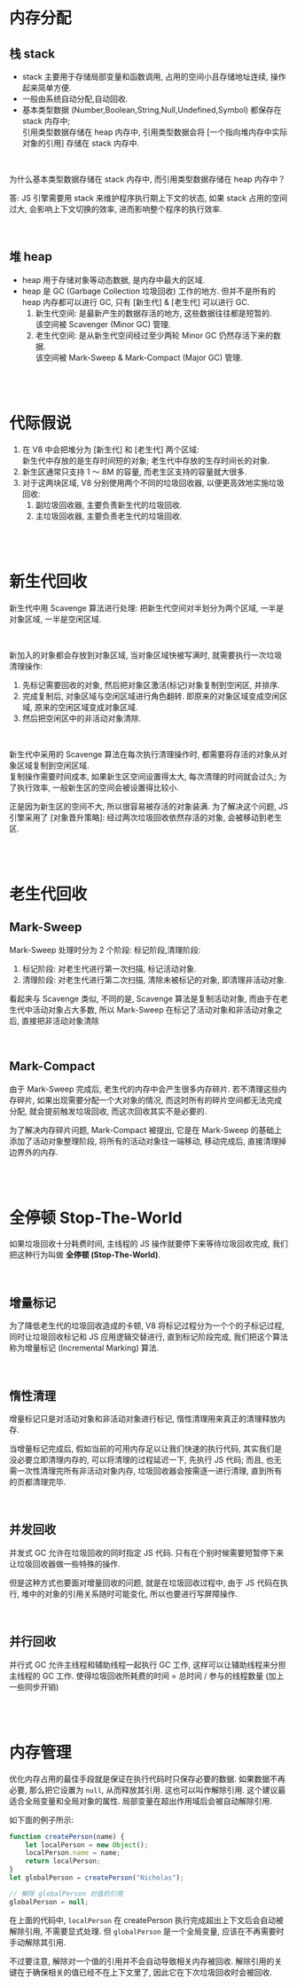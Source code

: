 # 内存分配

## 栈 stack

-   stack 主要用于存储局部变量和函数调用, 占用的空间小且存储地址连续, 操作起来简单方便.
-   一般由系统自动分配,自动回收.
-   基本类型数据 (Number,Boolean,String,Null,Undefined,Symbol) 都保存在 stack 内存中; <br>
    引用类型数据存储在 heap 内存中, 引用类型数据会将 [一个指向堆内存中实际对象的引用] 存储在 stack 内存中.

<br>

为什么基本类型数据存储在 stack 内存中, 而引用类型数据存储在 heap 内存中？

答: JS 引擎需要用 stack 来维护程序执行期上下文的状态, 如果 stack 占用的空间过大, 会影响上下文切换的效率, 进而影响整个程序的执行效率.

<br>

## 堆 heap

-   heap 用于存储对象等动态数据, 是内存中最大的区域.
-   heap 是 GC (Garbage Collection 垃圾回收) 工作的地方. 但并不是所有的 heap 内存都可以进行 GC, 只有 [新生代] & [老生代] 可以进行 GC.
    1. 新生代空间: 是最新产生的数据存活的地方, 这些数据往往都是短暂的. <br>
       该空间被 Scavenger (Minor GC) 管理.
    2. 老生代空间: 是从新生代空间经过至少两轮 Minor GC 仍然存活下来的数据. <br>
       该空间被 Mark-Sweep & Mark-Compact (Major GC) 管理.

<br><br>

# 代际假说

1. 在 V8 中会把堆分为 [新生代] 和 [老生代] 两个区域: <br>
   新生代中存放的是生存时间短的对象; 老生代中存放的生存时间长的对象.
2. 新生区通常只支持 1 ～ 8M 的容量, 而老生区支持的容量就大很多.
3. 对于这两块区域, V8 分别使用两个不同的垃圾回收器, 以便更高效地实施垃圾回收:
    1. 副垃圾回收器, 主要负责新生代的垃圾回收.
    2. 主垃圾回收器, 主要负责老生代的垃圾回收.

<br><br>

# 新生代回收

新生代中用 Scavenge 算法进行处理: 把新生代空间对半划分为两个区域, 一半是对象区域, 一半是空闲区域.

<br>

新加入的对象都会存放到对象区域, 当对象区域快被写满时, 就需要执行一次垃圾清理操作:

1. 先标记需要回收的对象, 然后把对象区激活(标记)对象复制到空闲区, 并排序.
2. 完成复制后, 对象区域与空闲区域进行角色翻转. 即原来的对象区域变成空闲区域, 原来的空闲区域变成对象区域.
3. 然后把空闲区中的非活动对象清除.

<br>

新生代中采用的 Scavenge 算法在每次执行清理操作时, 都需要将存活的对象从对象区域复制到空闲区域. <br>
复制操作需要时间成本, 如果新生区空间设置得太大, 每次清理的时间就会过久; 为了执行效率, 一般新生区的空间会被设置得比较小.

正是因为新生区的空间不大, 所以很容易被存活的对象装满.
为了解决这个问题, JS 引擎采用了 [对象晋升策略]: 经过两次垃圾回收依然存活的对象, 会被移动到老生区.

<br><br>

# 老生代回收

## Mark-Sweep

Mark-Sweep 处理时分为 2 个阶段: 标记阶段,清理阶段:

1.  标记阶段: 对老生代进行第一次扫描, 标记活动对象.
2.  清理阶段: 对老生代进行第二次扫描, 清除未被标记的对象, 即清理非活动对象.

看起来与 Scavenge 类似, 不同的是, Scavenge 算法是复制活动对象, 而由于在老生代中活动对象占大多数, 所以 Mark-Sweep 在标记了活动对象和非活动对象之后, 直接把非活动对象清除

<br>

## Mark-Compact

由于 Mark-Sweep 完成后, 老生代的内存中会产生很多内存碎片. 若不清理这些内存碎片, 如果出现需要分配一个大对象的情况, 而这时所有的碎片空间都无法完成分配, 就会提前触发垃圾回收, 而这次回收其实不是必要的.

为了解决内存碎片问题, Mark-Compact 被提出, 它是在 Mark-Sweep 的基础上添加了活动对象整理阶段, 将所有的活动对象往一端移动, 移动完成后, 直接清理掉边界外的内存.

<br><br>

# 全停顿 Stop-The-World

如果垃圾回收十分耗费时间, 主线程的 JS 操作就要停下来等待垃圾回收完成, 我们把这种行为叫做 **全停顿 (Stop-The-World)**.

<br>

## 增量标记

为了降低老生代的垃圾回收造成的卡顿, V8 将标记过程分为一个个的子标记过程, 同时让垃圾回收标记和 JS 应用逻辑交替进行, 直到标记阶段完成, 我们把这个算法称为增量标记 (Incremental Marking) 算法.

<br>

## 惰性清理

增量标记只是对活动对象和非活动对象进行标记, 惰性清理用来真正的清理释放内存.

当增量标记完成后, 假如当前的可用内存足以让我们快速的执行代码, 其实我们是没必要立即清理内存的, 可以将清理的过程延迟一下, 先执行 JS 代码; 而且, 也无需一次性清理完所有非活动对象内存, 垃圾回收器会按需逐一进行清理, 直到所有的页都清理完毕.

<br>

## 并发回收

并发式 GC 允许在垃圾回收的同时指定 JS 代码. 只有在个别时候需要短暂停下来让垃圾回收器做一些特殊的操作.

但是这种方式也要面对增量回收的问题, 就是在垃圾回收过程中, 由于 JS 代码在执行, 堆中的对象的引用关系随时可能变化, 所以也要进行写屏障操作.

<br>

## 并行回收

并行式 GC 允许主线程和辅助线程一起执行 GC 工作, 这样可以让辅助线程来分担主线程的 GC 工作.
使得垃圾回收所耗费的时间 = 总时间 / 参与的线程数量 (加上一些同步开销)

<br><br>

# 内存管理

优化内存占用的最佳手段就是保证在执行代码时只保存必要的数据. 如果数据不再必要, 那么把它设置为 `null`, 从而释放其引用. 这也可以叫作解除引用. 这个建议最适合全局变量和全局对象的属性. 局部变量在超出作用域后会被自动解除引用.

如下面的例子所示:

```js
function createPerson(name) {
    let localPerson = new Object();
    localPerson.name = name;
    return localPerson;
}
let globalPerson = createPerson("Nicholas");

// 解除 globalPerson 对值的引用
globalPerson = null;
```

在上面的代码中, `localPerson` 在 createPerson 执行完成超出上下文后会自动被解除引用, 不需要显式处理. 但 `globalPerson` 是一个全局变量, 应该在不再需要时手动解除其引用.

不过要注意, 解除对一个值的引用并不会自动导致相关内存被回收. 解除引用的关键在于确保相关的值已经不在上下文里了, 因此它在下次垃圾回收时会被回收.

<br>
